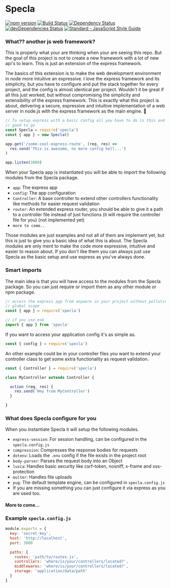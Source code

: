 # Specla

[![npm version](https://img.shields.io/npm/v/specla.svg)](https://www.npmjs.com/package/specla)
[![Build Status](https://travis-ci.org/Specla/Specla.svg?branch=master)](https://travis-ci.org/Specla/Specla)
[![Dependency Status](https://david-dm.org/specla/specla.svg)](https://david-dm.org/specla/specla)
[![devDependencies Status](https://david-dm.org/specla/specla/dev-status.svg)](https://david-dm.org/specla/specla?type=dev)
[![Standard - JavaScript Style Guide](https://img.shields.io/badge/code%20style-standard-brightgreen.svg)](http://standardjs.com/)

### What?? another js web framework?
This is properly what your are thinking when your are seeing this repo. But the
goal of this project is not to create a new framework with a lot of new
api's to learn. This is just an extension of the express framework.

The basics of this extension is to make the web development environment in node
more intuitive an expressive. I love the express framework and its simplicity,
but you have to configure and put the stack together for every project,
and the config is almost identical per project.
Wouldn't it be great if all this just worked, but without compromising the
simplicity and extensibility of the express framework.
This is exactly what this project is about, delivering a secure, expressive and
intuitive implementation of a web server in node.js with the express framework
as the main engine. :rocket:

```js
// To setup express with a basic config all you have to do is this and your
// good to go
const Specla = require('specla')
const { app } = new Specla()

app.get('/some-cool-express-route', (req, res) =>
  res.send('This is awesome, no more config hell...')
)

app.listen(3000)
```

When your Specla app is instantiated you will be able to import the following
modules from the Specla package.
  - `app`: The express app
  - `config`: The app configuration
  - `Controller`: A base controller to extend other controllers functionality
    like methods for easier request validation
  - `router`: An extended express router, you should be able to give it a path
    to a controller file instead of just functions (it will require the controller
    file for you) (not implemented yet)
  - `more to come..`

Those modules are just examples and not all of them are implement yet, but this is
just to give you a basic idea of what this is about. The Specla modules are only
ment to make the code more expressive, intuitive and easier to reason about.
If you don't like them you can always just use Specla as the basic setup
and use express as you've always done.

### Smart imports
The main idea is that you will have access to the modules from the Specla package.
So you can just require or import them as any other module or npm package.
```js
// access the express app from anywere in your project without polluting your
// global scope
const { app } = require('specla')

// if you use es6
import { app } from 'specla'
```

If you want to access your application config it's as simple as.
```js
const { config } = require('specla')
```

An other example could be in your controller files you want to extend your
controller class to get some extra functionality as request validation.
```js
const { Controller } = require('specla')

class MyController extends Controller {

  action (req, res) {
    res.send('Hey from MyController')
  }

}
```

### What does Specla configure for you
When you instantiate Specla it will setup the following modules.
  - `express-session`: For session handling, can be configured in the `specla.config.js`
  - `compression`: Compresses the response bodies for requests
  - `dotenv`: Loads the `.env` config if the file exists in the project root
  - `body-parser`: Parses the request body into an Object
  - `lusca`: Handles basic security like csrf-token, nosniff, x-frame and xss-protection
  - `multer`: Handles file uploads
  - `pug`: The default template engine, can be configured in `specla.config.js`
  - If you are missing something you can just configure it via express as you
    are used too.

#### More to come...

### Example `specla.config.js`
```js
module.exports = {
  key: 'secret-key',
  host: 'http://localhost',
  port: 3000

  paths: {
    routes: 'path/to/routes.js',
    controllers: 'where/is/your/controllers/located?',
    middlewares: 'where/is/your/controllers/located?',
    storage: 'application/data/path'
  }
}
```
